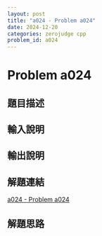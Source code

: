 ```yaml
---
layout: post
title: "a024 - Problem a024"
date: 2024-12-20
categories: zerojudge cpp
problem_id: a024
---
```


# Problem a024

## 題目描述



## 輸入說明



## 輸出說明



## 解題連結

[a024 - Problem a024](https://zerojudge.tw/ShowProblem?problemid=a024)

## 解題思路

